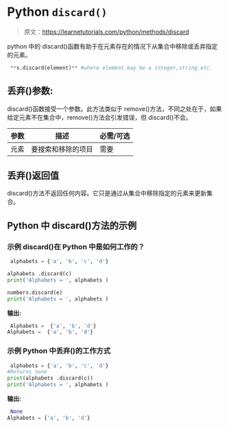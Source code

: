 # Python `discard()`

> 原文：<https://learnetutorials.com/python/methods/discard>

python 中的 discard()函数有助于在元素存在的情况下从集合中移除或丢弃指定的元素。

```py
 **s.discard(element)** #where element may be a integer,string etc. 

```

## 丢弃()参数:

discard()函数接受一个参数。此方法类似于 remove()方法，不同之处在于，如果给定元素不在集合中，remove()方法会引发错误，但 discard()不会。

| 参数 | 描述 | 必需/可选 |
| --- | --- | --- |
| 元素 | 要搜索和移除的项目 | 需要 |

## 丢弃()返回值

discard()方法不返回任何内容。它只是通过从集合中移除指定的元素来更新集合。

## Python 中 discard()方法的示例

### 示例 discard()在 Python 中是如何工作的？

```py
 alphabets = {'a', 'b', 'c', 'd'}

alphabets .discard(c)
print('Alphabets = ', alphabets )

numbers.discard(e)
print('Alphabets = ', alphabets ) 

```

**输出:**

```py
 Alphabets =  {'a', 'b', 'd'}
Alphabets =  {'a', 'b', 'd'} 
```

### 示例 Python 中丢弃()的工作方式

```py
 alphabets = {'a', 'b', 'c', 'd'}
#Returns none
print(alphabets .discard(c))
print('Alphabets = ', alphabets ) 

```

**输出:**

```py
 None
Alphabets = {'a', 'b', 'd'} 
```